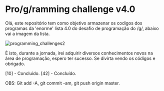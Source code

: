 # Pro/g/ramming challenge v4.0

Olá, este repositório tem como objetivo armazenar os codigos dos programas da 'enorme' lista 4.0 do desafio de programação do /g/, abaixo vai a imagem da lista.

![programming_challenges2](https://user-images.githubusercontent.com/31391753/37243746-83174438-2476-11e8-81ac-18f7bd46fbfe.png)

É isto, durante a jornada, irei adquirir diversos conhecimentos novos na área de programação, espero ter sucesso. Se divirta vendo os códigos e obrigado.

[10] - Concluído.
[42] - Concluído.

OBS: Git add -A, git commit -am, git push origin master.
